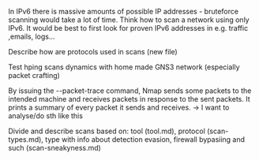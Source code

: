 In IPv6 there is massive amounts of possible IP addresses - bruteforce scanning would take a lot of time. Think how to scan a network using only IPv6.
It would be best to first look for proven IPv6 addresses in e.g. traffic ,emails, logs...

Describe how are protocols used in scans (new file)

Test hping scans dynamics with home made GNS3 network (especially packet crafting)

By issuing the --packet-trace command, Nmap sends some packets to the intended machine and receives packets in response to the sent packets. It prints a summary of every packet it sends and receives.
-> I want to analyse/do sth like this

Divide and describe scans based on: tool (tool.md), protocol (scan-types.md), type with info about detection evasion, firewall bypasiing and such (scan-sneakyness.md)
